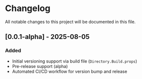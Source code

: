 # Changelog

All notable changes to this project will be documented in this file.

## [0.0.1-alpha] - 2025-08-05
### Added
- Initial versioning support via build file (`Directory.Build.props`)
- Pre-release support (alpha)
- Automated CI/CD workflow for version bump and release
